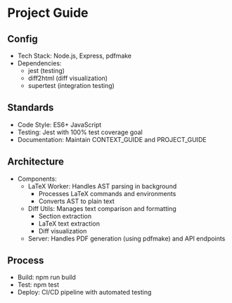 # Project Guide

## Config
- Tech Stack: Node.js, Express, pdfmake
- Dependencies:
  - jest (testing)
  - diff2html (diff visualization)
  - supertest (integration testing)

## Standards
- Code Style: ES6+ JavaScript
- Testing: Jest with 100% test coverage goal
- Documentation: Maintain CONTEXT_GUIDE and PROJECT_GUIDE

## Architecture
- Components:
  - LaTeX Worker: Handles AST parsing in background
    - Processes LaTeX commands and environments
    - Converts AST to plain text
  - Diff Utils: Manages text comparison and formatting
    - Section extraction
    - LaTeX text extraction
    - Diff visualization
  - Server: Handles PDF generation (using pdfmake) and API endpoints

## Process
- Build: npm run build
- Test: npm test
- Deploy: CI/CD pipeline with automated testing
